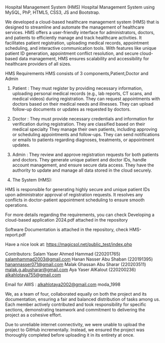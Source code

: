 Hospital Management System (HMS)
Hospital Management System using MySQL, PhP, HTML5, CSS3, JS and Bootstrap.


We developed a cloud-based healthcare management system (HMS) that is designed to streamline and automate the management of healthcare services. HMS offers a user-friendly interface for administrators, doctors, and patients to efficiently manage and track healthcare activities. It facilitates patient registration, uploading medical records, appointment scheduling, and interactive communication tools. With features like unique patient ID generation, appointment conflict resolution, and secure cloud-based data management, HMS ensures scalability and accessibility for healthcare providers of all sizes.



HMS Requirements
HMS consists of 3 components,Patient,Doctor and Admin 

1. Patient :
They must register by providing necessary information, uploading personal medical records (e.g., lab reports, CT scans, and medical videos) during registration.
They can request appointments with doctors based on their medical needs and illnesses.
They can upload follow-up documents or updates as requested by doctors.

2. Doctor :
They must provide necessary credentials and information for verification during registration.
They are classified based on their medical specialty 
They manage their own patients, including approving or scheduling appointments and follow-ups.
They can send notifications or emails to patients regarding diagnoses, treatments, or appointment updates.

3. Admin :
They review and approve registration requests for both patients and doctors.
They generate unique patient and doctor IDs, handle account management, and ensure secure data access.
They have the authority to update and manage all data stored in the cloud securely.

4. The System (HMS):

HMS is responsible for generating highly secure and unique patient IDs upon administrator approval of registration requests.
It resolves any conflicts in doctor-patient appointment scheduling to ensure smooth operations.


For more details regarding the requirements, you can check Developing a cloud-based application 2024.pdf attached in the repository


Software Documentation is attached in the repository, check HMS-report.pdf


Have a nice look at: https://magicsol.net/public_test/index.php


Contributors:
Salam Yaser Ahmed Hammad       (220201765)          salamhammad2003@gmail.com
Hanan Nasser Abu Shaban        (220191395)          hanannasser071@gmail.com
Malak Ghassan Abu Sharar       (220203511)          malak.g.abusharar@gmail.com
Aya Yaser AlKalout             (220200236)          alkahlotaya755@gmail.com


Email for AWS :
alkahlotaya2002@gmail.com 
moda_1998


We, as a team of four, collaborated equally on both the project and its documentation, ensuring a fair and balanced distribution of tasks among us. Each member actively contributed and took responsibility for specific sections, demonstrating teamwork and commitment to delivering the project as a cohesive effort.

Due to unreliable internet connectivity, we were unable to upload the project to GitHub incrementally. Instead, we ensured the project was thoroughly completed before uploading it in its entirety at once.
#
